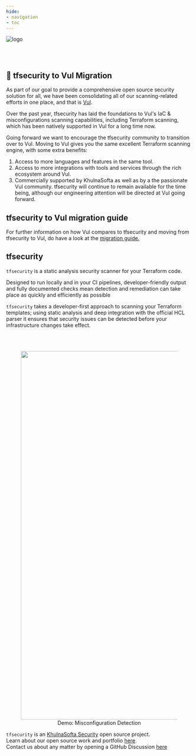 ```yaml
---
hide:
- navigation
- toc
---
```


![logo](imgs/homelogo.png)

<br/>
<br/>

## 📣 tfsecurity to Vul Migration

As part of our goal to provide a comprehensive open source security solution for all, we have been consolidating all of our scanning-related efforts in one place, and that is [Vul](https://github.com/khulnasoft-labs/vul). 

Over the past year, tfsecurity has laid the foundations to Vul's IaC & misconfigurations scanning capabilities, including Terraform scanning, which has been natively supported in Vul for a long time now.

Going forward we want to encourage the tfsecurity community to transition over to Vul. Moving to Vul gives you the same excellent Terraform scanning engine, with some extra benefits:

1. Access to more languages and features in the same tool.
2. Access to more integrations with tools and services through the rich ecosystem around Vul.
3. Commercially supported by KhulnaSofta as well as by a the passionate Vul community.
tfsecurity will continue to remain available for the time being, although our engineering attention will be directed at Vul going forward.

## tfsecurity to Vul migration guide

For further information on how Vul compares to tfsecurity and moving from tfsecurity to Vul, do have a look at the [migration guide.](https://github.com/khulnasoft-labs/tfsecurity/blob/master/tfsecurity-to-vul-migration-guide.md)

## tfsecurity

`tfsecurity` is a static analysis security scanner for your Terraform code.

Designed to run locally and in your CI pipelines, developer-friendly output and fully documented checks mean detection and remediation can take place as quickly and efficiently as possible

`tfsecurity` takes a developer-first approach to scanning your Terraform templates; using static analysis and deep integration with the official HCL parser it ensures that security issues can be detected before your infrastructure changes take effect.

<br/>
<br/>


<figure style="text-align: center">
  <img src="imgs/demo.gif" width="1000">
  <figcaption>Demo: Misconfiguration Detection</figcaption>
</figure>

`tfsecurity` is an [KhulnaSofta Security][khulnasoft] open source project.  
Learn about our open source work and portfolio [here][oss].  
Contact us about any matter by opening a GitHub Discussion [here][discussions]


[khulnasoft]: https://khulnasoft.com
[oss]: https://www.khulnasoft.com/products/open-source-projects/
[discussions]: https://github.com/khulnasoft-labs/tfsecurity/discussions
